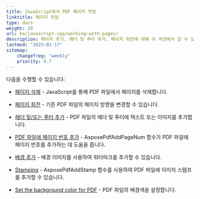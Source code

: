 ```yaml
---
title: JavaScript에서 PDF 페이지 작업
linktitle: 페이지 작업
type: docs
weight: 20
url: ko/javascript-cpp/working-with-pages/
description: 페이지 추가, 헤더 및 푸터 추가, 페이지 회전에 대해 이 섹션에서 알 수 있습니다. Aspose.PDF for JavaScript via C++는 이 주제에 대한 모든 세부 정보를 설명합니다.
lastmod: "2023-02-17"
sitemap:
    changefreq: "weekly"
    priority: 0.7
---
```


다음을 수행할 수 있습니다:

- [페이지 삭제](/pdf/javascript-cpp/delete-pages/) - JavaScript를 통해 PDF 파일에서 페이지를 삭제합니다.
- [페이지 회전](/pdf/javascript-cpp/rotate-pages/) - 기존 PDF 파일의 페이지 방향을 변경할 수 있습니다.
- [헤더 및/또는 푸터 추가](/pdf/javascript-cpp/add-headers-and-footers-of-pdf-file/) - PDF 파일의 헤더 및 푸터에 텍스트 또는 이미지를 추가합니다.
- [PDF 파일에 페이지 번호 추가](/pdf/javascript-cpp/add-page-number/) - AsposePdfAddPageNum 함수가 PDF 파일에 페이지 번호를 추가하는 데 도움을 줍니다.

- [배경 추가](/pdf/javascript-cpp/add-backgrounds/) - 배경 이미지를 사용하여 워터마크를 추가할 수 있습니다.
- [Stamping](/pdf/javascript-cpp/stamping/) - AsposePdfAddStamp 함수를 사용하여 PDF 파일에 이미지 스탬프를 추가할 수 있습니다.
- [Set the background color for PDF](/pdf/javascript-cpp/set-background-color/) - PDF 파일의 배경색을 설정합니다.